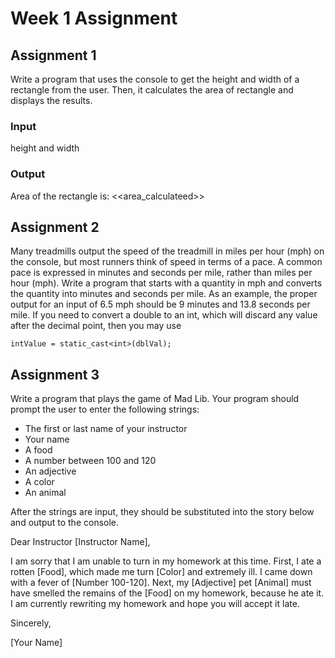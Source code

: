 # Week 1 Assignment

## Assignment 1
Write a program that uses the console to get the height and width of a rectangle from the user. Then, it calculates the area of rectangle and displays the results.

### Input
height and width

### Output
Area of the rectangle is: <<area_calculateed>>

## Assignment 2
Many treadmills output the speed of the treadmill in miles per hour (mph) on the console, but most runners think of speed in terms of a pace. A common pace is expressed in minutes and seconds per mile, rather than miles per hour (mph). Write a program that starts with a quantity in mph and converts the quantity into minutes and seconds per mile. As an example, the proper output for an input of 6.5 mph should be 9 minutes and 13.8 seconds per mile. If you need to convert a double to an int, which will discard any value after the decimal point, then you may use

```
intValue = static_cast<int>(dblVal);
```
## Assignment 3
Write a program that plays the game of Mad Lib. Your program should prompt the user to enter the following strings:
* The first or last name of your instructor
* Your name
* A food
* A number between 100 and 120
* An adjective
* A color
* An animal

After the strings are input, they should be substituted into the story below and output to the console.

Dear Instructor [Instructor Name],

I am sorry that I am unable to turn in my homework at this time. First, I ate a rotten [Food], which made me turn [Color] and extremely ill. I came down with a fever of [Number 100-120]. Next, my [Adjective] pet [Animal] must have smelled the remains of the [Food] on my homework, because he ate it. I am currently rewriting my homework and hope you will accept it late.

Sincerely,

[Your Name]
